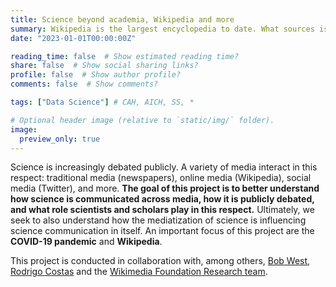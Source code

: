```yaml
---
title: Science beyond academia, Wikipedia and more
summary: Wikipedia is the largest encyclopedia to date. What sources is it based on? How is it used by the public? How can it be improved?
date: "2023-01-01T00:00:00Z"

reading_time: false  # Show estimated reading time?
share: false  # Show social sharing links?
profile: false  # Show author profile?
comments: false  # Show comments?

tags: ["Data Science"] # CAH, AICH, SS, *

# Optional header image (relative to `static/img/` folder).
image:
  preview_only: true
---
```


Science is increasingly debated publicly. A variety of media interact in this respect: traditional media (newspapers), online media (Wikipedia), social media (Twitter), and more. **The goal of this project is to better understand how science is communicated across media, how it is publicly debated, and what role scientists and scholars play in this respect.** Ultimately, we seek to also understand how the mediatization of science is influencing science communication in itself. An important focus of this project are the **COVID-19 pandemic** and **Wikipedia**.

This project is conducted in collaboration with, among others, [Bob West](https://dlab.epfl.ch/people/west), [Rodrigo Costas](https://www.cwts.nl/people/rodrigocostas) and the [Wikimedia Foundation Research team](https://research.wikimedia.org).